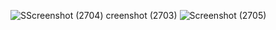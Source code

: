 ![S![Screenshot (2704)](https://github.com/MissHaRin19/showtell/assets/155820875/1f5b1df8-0cca-44ec-a6d9-18396200c0b6)
creenshot (2703)](https://github.com/MissHaRin19/showtell/assets/155820875/ece49cbe-b779-4846-9b2c-f059b78e5fd8)
![Screenshot (2705)](https://github.com/MissHaRin19/showtell/assets/155820875/1075c63a-5f54-4c4c-8189-0c7bde7d5ba8)
